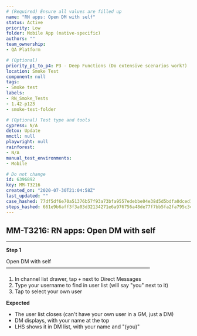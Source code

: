 ```yaml
---
# (Required) Ensure all values are filled up
name: "RN apps: Open DM with self"
status: Active
priority: Low
folder: Mobile App (native-specific)
authors: ""
team_ownership: 
- QA Platform

# (Optional)
priority_p1_to_p4: P3 - Deep Functions (Do extensive scenarios work?)
location: Smoke Test
component: null
tags: 
- Smoke test
labels: 
- RN_Smoke_Tests
- 1.42-p123
- smoke-test-folder

# (Optional) Test type and tools
cypress: N/A
detox: Update
mmctl: null
playwright: null
rainforest: 
- N/A
manual_test_environments: 
- Mobile

# Do not change
id: 6396892
key: MM-T3216
created_on: "2020-07-30T21:04:58Z"
last_updated: ""
case_hashed: 77df5df6e70a51376b57f93a73bfa9557edebbe04e38d5d5bdfa0dced13afb7d3b34e96c41218c165bde2c996e1d91cc
steps_hashed: 661e9b6aff3f3a03d32134271e6a976756a48de77f7bb5fa2fa795c3c707ffce456ed42a5e3548f11fc83ce5d8be24c4
---
```


<!-- (Auto-generated) Based on frontmatter's "key" and "name" -->

## MM-T3216: RN apps: Open DM with self

---

**Step 1**

Open DM with self\
————————————————————————————

1. In channel list drawer, tap `+` next to Direct Messages
2. Type your username to find in user list (will say "you" next to it)
3. Tap to select your own user

**Expected**

- The user list closes (can't have your own user in a GM, just a DM)
- DM displays, with your name at the top
- LHS shows it in DM list, with your name and "(you)"
